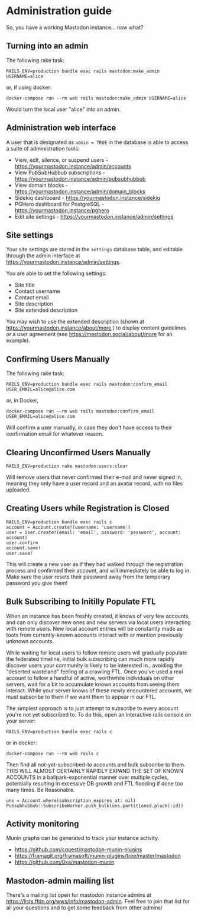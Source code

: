 Administration guide
====================

So, you have a working Mastodon instance... now what?

## Turning into an admin

The following rake task:

    RAILS_ENV=production bundle exec rails mastodon:make_admin USERNAME=alice

or, if using docker:

    docker-compose run --rm web rails mastodon:make_admin USERNAME=alice


Would turn the local user "alice" into an admin.

## Administration web interface

A user that is designated as `admin = TRUE` in the database is able to access a suite of administration tools:

* View, edit, silence, or suspend users - https://yourmastodon.instance/admin/accounts
* View PubSubHubbub subscriptions - https://yourmastodon.instance/admin/pubsubhubbub
* View domain blocks - https://yourmastodon.instance/admin/domain_blocks
* Sidekiq dashboard - https://yourmastodon.instance/sidekiq
* PGHero dashboard for PostgreSQL - https://yourmastodon.instance/pghero
* Edit site settings - https://yourmastodon.instance/admin/settings

## Site settings

Your site settings are stored in the `settings` database table, and editable through the admin interface at https://yourmastodon.instance/admin/settings.

You are able to set the following settings:

- Site title
- Contact username
- Contact email
- Site description
- Site extended description

You may wish to use the extended description (shown at https://yourmastodon.instance/about/more ) to display content guidelines or a user agreement (see https://mastodon.social/about/more for an example).

## Confirming Users Manually

The following rake task:

    RAILS_ENV=production bundle exec rails mastodon:confirm_email USER_EMAIL=alice@alice.com

or, in Docker,

    docker-compose run --rm web rails mastodon:confirm_email USER_EMAIL=alice@alice.com

Will confirm a user manually, in case they don't have access to their confirmation email for whatever reason.

## Clearing Unconfirmed Users Manually

    RAILS_ENV=production rake mastodon:users:clear
    
Will remove users that never confirmed their e-mail and never signed in, meaning they
only have a user record and an avatar record, with no files uploaded.

## Creating Users while Registration is Closed

    RAILS_ENV=production bundle exec rails c
    account = Account.create!(username: 'username')
    user = User.create!(email: 'email', password: 'password', account: account)
    user.confirm
    account.save!
    user.save!

This will create a new user as if they had walked through the registration process and confirmed their account, and will immediately be able to log in.  Make sure the user resets their password away from the temporary password you give them!

## Bulk Subscribing to Initilly Populate FTL
When an instance has been freshly created, it knows of very few accounts, and can only discover new ones and new servers via local users interacting with remote users. New local account entries will be constantly made as toots from currently-known accounts interact with or mention previously unknown accounts.

While waiting for local users to follow remote users will gradually populate the federated timeline, initial bulk subscribing can much more rapidly discover users your community is likely to be interested in., avoiding the "deserted wasteland" feeling of a crawling FTL. Once you've used a real account to follow a handful of active, worthwhile individuals on other servers, wait for a bit to accumulate known accounts from seeing them interact. While your server knows of these newly encountered accounts, we must subscribe to them if we want them to appear in our FTL.

The simplest approach is to just attempt to subscribe to every account you're not yet subscribed to. To do this, open an interactive rails console on your server:

    RAILS_ENV=production bundle exec rails c

or in docker:

    docker-compose run --rm web rails c

Then find all not-yet-subscribed-to accounts and bulk subscribe to them. THIS WILL ALMOST CERTAINLY RAPIDLY EXPAND THE SET OF KNOWN ACCOUNTS in a ballpark-exponential manner over multiple cycles, potentially resulting in excessive DB growth and FTL flooding if done too many times. Be Reasonable.
    
    uns = Account.where(subscription_expires_at: nil)
    Pubsubhubbub::SubscribeWorker.push_bulk(uns.partitioned.pluck(:id))


## Activity monitoring

Munin graphs can be generated to track your instance activity.

* https://github.com/cquest/mastodon-munin-plugins
* https://framagit.org/framasoft/munin-plugins/tree/master/mastodon
* https://github.com/0xa/mastodon-munin

## Mastodon-admin mailing list

There's a mailing list open for mastodon instance admins at
https://lists.ffdn.org/wws/info/mastodon-admin. Feel free to join that list for all your questions and to get some feedback 
from other admins!
